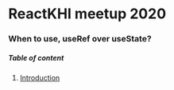 # ReactKHI meetup 2020

### When to use, useRef over useState?

##### Table of content

1. [Introduction](./01-introduction.md)
